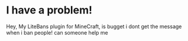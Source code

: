 # I have a problem!
Hey, My LiteBans plugin for MineCraft, is bugget i dont get the message when i ban people! can someone help me
